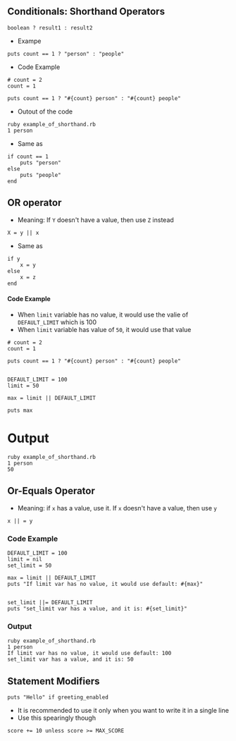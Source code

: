 ## Conditionals: Shorthand Operators


```
boolean ? result1 : result2
```

* Exampe

```
puts count == 1 ? "person" : "people"
```

* Code Example

```
# count = 2
count = 1

puts count == 1 ? "#{count} person" : "#{count} people"
```

* Outout of the code 

```
ruby example_of_shorthand.rb
1 person
```


* Same as 

```
if count == 1 
    puts "person"
else
    puts "people"
end
```

## OR operator 

* Meaning: If `Y` doesn't have a value, then use `Z` instead
```
X = y || x 
```

* Same as 

```
if y
    x = y
else
    x = z
end
```

#### Code Example

* When `limit` variable has no value, it would use the valie of `DEFAULT_LIMIT` which is 100
* When `limit` variable has value of `50`, it would use that value

```
# count = 2
count = 1

puts count == 1 ? "#{count} person" : "#{count} people"


DEFAULT_LIMIT = 100
limit = 50

max = limit || DEFAULT_LIMIT

puts max
```

# Output 

```
ruby example_of_shorthand.rb
1 person
50
```

## Or-Equals Operator

* Meaning: if `x` has a value, use it. If `x` doesn't have a value, then use `y`

```
x || = y
```

### Code Example 

```
DEFAULT_LIMIT = 100
limit = nil
set_limit = 50

max = limit || DEFAULT_LIMIT
puts "If limit var has no value, it would use default: #{max}"


set_limit ||= DEFAULT_LIMIT
puts "set_limit var has a value, and it is: #{set_limit}"
```

### Output

```
ruby example_of_shorthand.rb
1 person
If limit var has no value, it would use default: 100
set_limit var has a value, and it is: 50
```

## Statement Modifiers 

```
puts "Hello" if greeting_enabled
```

* It is recommended to use it only when you want to write it in a single line
* Use this spearingly though

```
score += 10 unless score >= MAX_SCORE
```
